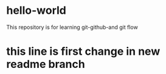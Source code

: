 # hello-world
This repository is for learning git-github-and git flow
# this line is first change in new readme branch

